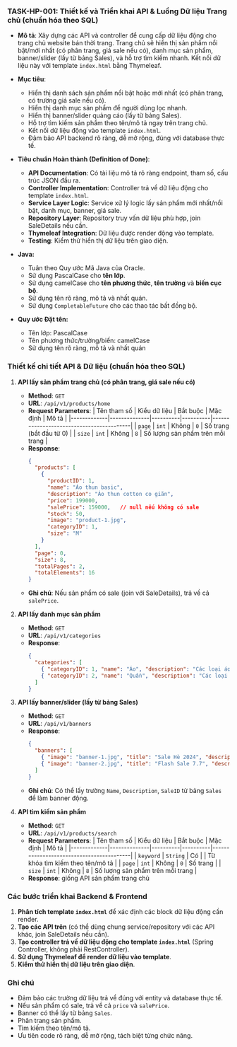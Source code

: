 ### **TASK-HP-001: Thiết kế và Triển khai API & Luồng Dữ liệu Trang chủ (chuẩn hóa theo SQL)**

- **Mô tả**: Xây dựng các API và controller để cung cấp dữ liệu động cho trang chủ website bán thời trang. Trang chủ sẽ hiển thị sản phẩm nổi bật/mới nhất (có phân trang, giá sale nếu có), danh mục sản phẩm, banner/slider (lấy từ bảng Sales), và hỗ trợ tìm kiếm nhanh. Kết nối dữ liệu này với template `index.html` bằng Thymeleaf.

- **Mục tiêu**:
    - Hiển thị danh sách sản phẩm nổi bật hoặc mới nhất (có phân trang, có trường giá sale nếu có).
    - Hiển thị danh mục sản phẩm để người dùng lọc nhanh.
    - Hiển thị banner/slider quảng cáo (lấy từ bảng Sales).
    - Hỗ trợ tìm kiếm sản phẩm theo tên/mô tả ngay trên trang chủ.
    - Kết nối dữ liệu động vào template `index.html`.
    - Đảm bảo API backend rõ ràng, dễ mở rộng, đúng với database thực tế.

- **Tiêu chuẩn Hoàn thành (Definition of Done)**:
    - **API Documentation**: Có tài liệu mô tả rõ ràng endpoint, tham số, cấu trúc JSON đầu ra.
    - **Controller Implementation**: Controller trả về dữ liệu động cho template `index.html`.
    - **Service Layer Logic**: Service xử lý logic lấy sản phẩm mới nhất/nổi bật, danh mục, banner, giá sale.
    - **Repository Layer**: Repository truy vấn dữ liệu phù hợp, join SaleDetails nếu cần.
    - **Thymeleaf Integration**: Dữ liệu được render động vào template.
    - **Testing**: Kiểm thử hiển thị dữ liệu trên giao diện.
*   **Java:**
    * Tuân theo Quy ước Mã Java của Oracle.
    * Sử dụng PascalCase cho **tên lớp**.
    * Sử dụng camelCase cho **tên phương thức**, **tên trường** và **biến cục bộ**.
    * Sử dụng tên rõ ràng, mô tả và nhất quán.
    * Sử dụng `CompletableFuture` cho các thao tác bất đồng bộ.

*   **Quy ước Đặt tên:**
    *   Tên lớp: PascalCase
    *   Tên phương thức/trường/biến: camelCase
    *   Sử dụng tên rõ ràng, mô tả và nhất quán

### **Thiết kế chi tiết API & Dữ liệu (chuẩn hóa theo SQL)**

1.  **API lấy sản phẩm trang chủ (có phân trang, giá sale nếu có)**
    -   **Method**: `GET`
    -   **URL**: `/api/v1/products/home`
    -   **Request Parameters**:
        | Tên tham số | Kiểu dữ liệu | Bắt buộc | Mặc định | Mô tả |
        |-------------|--------------|----------|----------|------------------------------------------|
        | `page`      | `int`        | Không    | `0`      | Số trang (bắt đầu từ 0)                  |
        | `size`      | `int`        | Không    | `8`      | Số lượng sản phẩm trên mỗi trang         |
    -   **Response**:
        ```json
        {
          "products": [
            {
              "productID": 1,
              "name": "Áo thun basic",
              "description": "Áo thun cotton co giãn",
              "price": 199000,
              "salePrice": 159000,   // null nếu không có sale
              "stock": 50,
              "image": "product-1.jpg",
              "categoryID": 1,
              "size": "M"
            }
          ],
          "page": 0,
          "size": 8,
          "totalPages": 2,
          "totalElements": 16
        }
        ```
    -   **Ghi chú**: Nếu sản phẩm có sale (join với SaleDetails), trả về cả `salePrice`.

2.  **API lấy danh mục sản phẩm**
    -   **Method**: `GET`
    -   **URL**: `/api/v1/categories`
    -   **Response**:
        ```json
        {
          "categories": [
            { "categoryID": 1, "name": "Áo", "description": "Các loại áo thời trang nam" },
            { "categoryID": 2, "name": "Quần", "description": "Các loại quần thời trang nam" }
          ]
        }
        ```

3.  **API lấy banner/slider (lấy từ bảng Sales)**
    -   **Method**: `GET`
    -   **URL**: `/api/v1/banners`
    -   **Response**:
        ```json
        {
          "banners": [
            { "image": "banner-1.jpg", "title": "Sale Hè 2024", "description": "Giảm giá đặc biệt cho mùa hè", "link": "/sale/1" },
            { "image": "banner-2.jpg", "title": "Flash Sale 7.7", "description": "Giảm giá sốc trong ngày 7/7", "link": "/sale/2" }
          ]
        }
        ```
    -   **Ghi chú**: Có thể lấy trường `Name`, `Description`, `SaleID` từ bảng `Sales` để làm banner động.

4.  **API tìm kiếm sản phẩm**
    -   **Method**: `GET`
    -   **URL**: `/api/v1/products/search`
    -   **Request Parameters**:
        | Tên tham số | Kiểu dữ liệu | Bắt buộc | Mặc định | Mô tả |
        |-------------|--------------|----------|----------|------------------------------------------|
        | `keyword`   | `String`     | Có       |          | Từ khóa tìm kiếm theo tên/mô tả          |
        | `page`      | `int`        | Không    | `0`      | Số trang                                |
        | `size`      | `int`        | Không    | `8`      | Số lượng sản phẩm trên mỗi trang         |
    -   **Response**: giống API sản phẩm trang chủ

### **Các bước triển khai Backend & Frontend**

1. **Phân tích template `index.html`** để xác định các block dữ liệu động cần render.
2. **Tạo các API trên** (có thể dùng chung service/repository với các API khác, join SaleDetails nếu cần).
3. **Tạo controller trả về dữ liệu động cho template `index.html`** (Spring Controller, không phải RestController).
4. **Sử dụng Thymeleaf để render dữ liệu vào template**.
5. **Kiểm thử hiển thị dữ liệu trên giao diện**.

### **Ghi chú**
- Đảm bảo các trường dữ liệu trả về đúng với entity và database thực tế.
- Nếu sản phẩm có sale, trả về cả `price` và `salePrice`.
- Banner có thể lấy từ bảng `Sales`.
- Phân trang sản phẩm.
- Tìm kiếm theo tên/mô tả.
- Ưu tiên code rõ ràng, dễ mở rộng, tách biệt từng chức năng. 